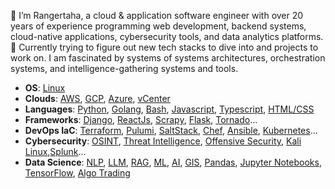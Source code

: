 👋 I’m Rangertaha, a cloud & application software engineer with over 20 years of experience programming web development, backend systems, cloud-native applications, cybersecurity tools, and data analytics platforms. 🌱 Currently trying to figure out new tech stacks to dive into and projects to work on. I am fascinated by systems of systems architectures, orchestration systems, and intelligence-gathering systems and tools.

* **OS**: [Linux]()
* **Clouds**: [AWS](https://aws.amazon.com/), [GCP](https://cloud.google.com/), [Azure](https://azure.microsoft.com), [vCenter](https://www.vmware.com/products/cloud-infrastructure/vcenter)
* **Languages**: [Python](https://www.python.org/), [Golang](), [Bash](), [Javascript](), [Typescript](), [HTML/CSS]()
* **Frameworks**: [Django](), [ReactJs](), [Scrapy](), [Flask](), [Tornado]()...
* **DevOps IaC**: [Terraform](), [Pulumi](), [SaltStack](), [Chef](), [Ansible](), [Kubernetes]()...
* **Cybersecurity**: [OSINT](), [Threat Intelligence](), [Offensive Security](https://www.offsec.com/), [Kali Linux](),[Splunk]()...
* **Data Science**: [NLP](https://www.nltk.org/), [LLM](https://en.wikipedia.org/wiki/Large_language_model), [RAG](), [ML](), [AI](), [GIS](), [Pandas](https://pandas.pydata.org/), [Jupyter Notebooks](https://[jupyter](https://jupyter.org/).org/), [TensorFlow](https://www.tensorflow.org/),  [Algo Trading]()


